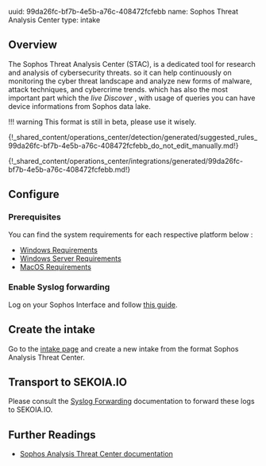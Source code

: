 uuid: 99da26fc-bf7b-4e5b-a76c-408472fcfebb
name: Sophos Threat Analysis Center
type: intake

## Overview

The Sophos Threat Analysis Center (STAC), is a dedicated tool for research and analysis of cybersecurity threats. so it can help continuously on monitoring the cyber threat landscape and analyze new forms of malware, attack techniques, and cybercrime trends. which has also the most important part which the _live Discover_ , with usage of queries you can have device informations from Sophos data lake.

!!! warning
    This format is still in beta, please use it wisely.

{!\_shared_content/operations_center/detection/generated/suggested_rules_99da26fc-bf7b-4e5b-a76c-408472fcfebb_do_not_edit_manually.md!}

{!\_shared_content/operations_center/integrations/generated/99da26fc-bf7b-4e5b-a76c-408472fcfebb.md!}

## Configure

### Prerequisites

You can find the system requirements for each respective platform below : <br />

- [Windows Requirements](https://support.sophos.com/support/s/article/KB-000035144?language=en_US)
- [Windows Server Requirements](https://support.sophos.com/support/s/article/KB-000034074?language=en_US)
- [MacOS Requirements](https://support.sophos.com/support/s/article/KB-000034670?language=en_US)

### Enable Syslog forwarding

Log on your Sophos Interface and follow [this guide](https://community.sophos.com/intercept-x-endpoint/f/recommended-reads/130364/getting-started-with-sophos-xdr-data-lake-hydration).

## Create the intake

Go to the [intake page](https://app.sekoia.io/operations/intakes) and create a new intake from the format Sophos Analysis Threat Center.

## Transport to SEKOIA.IO

Please consult the [Syslog Forwarding](https://docs.sekoia.io/xdr/features/collect/ingestion_methods/sekoiaio_forwarder/) documentation to forward these logs to SEKOIA.IO.

## Further Readings

- [Sophos Analysis Threat Center documentation](https://doc.sophos.com/central/customer/help/en-us/ManageYourProducts/ThreatAnalysisCenter/index.html)
